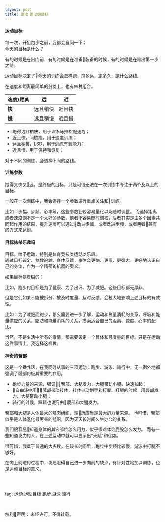 ```yaml
---
layout: post
title: 运动 运动的目标
---
```


#### 运动目标

每一次，开始跑步之前，我都会自问一下：  
今天的目标是什么？

有的时候是在出门前，有的时候是在准备装备的时候，有的时候是在跨出第一步之前。

运动目标决定了今天的训练会怎样跑，跑多远，跑多久，跑什么路线。

在速度和距离最简单的分类上，也有四种组合。

| **速度/距离** | 远    | 近   |
| ----------------- | ---- | --- |
| **快**             | 远且稍快 | 近且快 |
| **慢**             | 远且稍慢 | 近且慢 |

* 跑得远且稍快，用于训练马拉松配速跑；
* 近且快，间歇跑，用于速度训练；
* 远且稍慢，LSD，用于训练有氧能力；
* 近且慢，用于保持和恢复；

对于不同的训练，会选择不同的路线。

#### 训练参数

跑得又快又远，是终极的目标，只是可惜无法在一次训练中专注于两个及以上的目标。

一般在一次训练中，我会选择一个参数进行重点关注和训练。

比如：步幅、步频、心率等，这些参数比较容易量化以及随时调整。
而选择距离或者速度则不是一个太好的参数，前者不容易随时调校，后者其实是由多个因素共同起作用的结果，提升速度可以通过改进步幅，或者改进步频，或者两者兼有的方式来达到。

#### 目标抹杀乐趣吗

目标，给予运动，特别是体育竞技类运动以乐趣。  
通过目标设定、参数追踪、身体反馈，来体会更快、更高、更强大，更好地认识自己的身体，作为一个精密的机器的奥义。

如果目标是模糊的：

比如，跑步的目标是为了健康、为了出汗、为了减肥。这些目标都无厚非。

但是它们如果不能被拆分、被及时度量、及时反馈，会极大地影响上述目标的有效性。

比如：为了减肥而跑步，那么需要进一步了解，运动和热量消耗的关系，呼吸和能量供应的关系，脂肪和能量消耗的关系，摸索适合自己的距离、速度、心率的配比。

当然，不是生活中所有的事情，都需要设定一个具体和可度量的目标。只是在运动这件事情上，我选择这样做。

#### 神奇的臀部

这是一个番外话，在我同时从事的三项运动：跑步、游泳、骑行中，无一例外地都强调了髋部的极其重要的作用。

* 跑步力量的来源，强调臀部、大腿发力，大腿带动小腿，快速拉起；
* 自由泳中用髋部带动转体，转体带动划手和打腿。打腿的时候，用臀部发力、大腿带动小腿；
* 骑行的时候，踩踏也讲究由髋部和大腿发力。

臀部和大腿是人体最大的肌肉组织，理所应当是最大的力量来源。
也可惜，臀部似乎是人体退化最厉害的组织，因为天天长时间久坐办公的关系。

我们很容易知道身体的其它部位怎么用力，似乎很难体会屁股怎么发力。
而有一些知道发力的人，在上述运动中就可以显示出“天赋”和优势。

很可惜，我属于普通的大多数。在较长时间里，跑步中步频比较慢，游泳中打腿不够好。

在向上前进的过程中，发现阻碍自己进一步向前的缺点，有针对性地加以训练，也是运动目标的意义。



<br>

<br>

tag: 运动 运动目标 跑步 游泳 骑行

<br>


权利声明：
未经许可，不得转载。